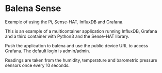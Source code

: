 # Balena Sense
Example of using the Pi, Sense-HAT, InfluxDB and Grafana.

This is an example of a multicontainer application running InfluxDB, Grafana and a third container with Python3 and the Sense-HAT library. 

Push the application to balena and use the public device URL to access Grafana. The default login is admin/admin.

Readings are taken from the humidity, temperature and barometric pressure sensors once every 10 seconds.
